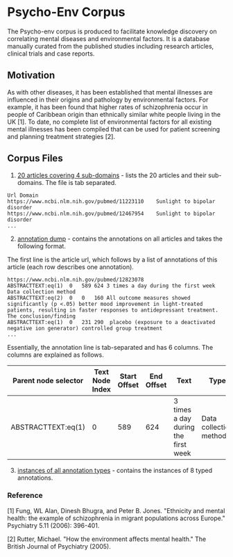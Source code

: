 # Psycho-Env Corpus 
The Psycho-env corpus is produced to facilitate knowledge discovery on correlating mental diseases and environmental factors. It is a database manually curated from the published studies including research articles, clinical trials and case reports.


## Motivation
As with other diseases, it has been established that mental illnesses are influenced in their origins and pathology by environmental factors. For example, it has been found that higher rates of schizophrenia occur in people of Caribbean origin than ethnically similar white people living in the UK [1]. To date, no complete list of environmental factors for all existing mental illnesses has been compiled that can be used for patient screening and planning treatment strategies [2].

## Corpus Files
1. [20 articles covering 4 sub-domains](20_articles.tsv) - lists the 20 articles and their sub-domains.
The file is tab separated.
```
Url	Domain
https://www.ncbi.nlm.nih.gov/pubmed/11223110	Sunlight to bipolar disorder
https://www.ncbi.nlm.nih.gov/pubmed/12467954	Sunlight to bipolar disorder
...
```

2. [annotation dump](annotations_v1.0.tsv) - contains the annotations on all articles and takes the following format.

The first line is the article url, which follows by a list of annotations of this article (each row describes one annotation).
```csv
https://www.ncbi.nlm.nih.gov/pubmed/12823078
ABSTRACTTEXT:eq(1)	0	589	624	3 times a day during the first week	Data collection method
ABSTRACTTEXT:eq(2)	0	0	160	All outcome measures showed significantly (p <.05) better mood improvement in light-treated patients, resulting in faster responses to antidepressant treatment.	The conclusion/finding
ABSTRACTTEXT:eq(1)	0	231	290	 placebo (exposure to a deactivated negative ion generator)	controlled group treatment
...
```
Essentially, the annotation line is tab-separated and has 6 columns. The columns are explained as follows.

| Parent node selector | Text Node Index | Start Offset | End Offset | Text | Type |
| -------------------- | --------------- | ------------ | ---------- | ---- | ---- |
| ABSTRACTTEXT:eq(1) | 0 | 589 | 624 | 3 times a day during the first week | Data collection method |

3. [instances of all annotation types](vocabularies) - contains the instances of 8 typed annotations.

### Reference
[1] Fung, WL Alan, Dinesh Bhugra, and Peter B. Jones. "Ethnicity and mental health: the example of schizophrenia in migrant populations across Europe." Psychiatry 5.11 (2006): 396-401.

[2] Rutter, Michael. "How the environment affects mental health."  The British Journal of Psychiatry (2005).

